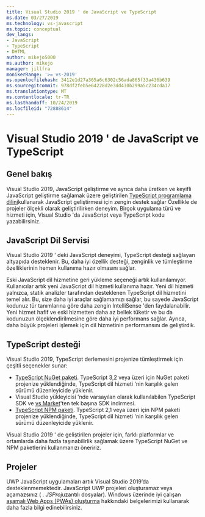 ```yaml
---
title: Visual Studio 2019 ' de JavaScript ve TypeScript
ms.date: 03/27/2019
ms.technology: vs-javascript
ms.topic: conceptual
dev_langs:
- JavaScript
- TypeScript
- DHTML
author: mikejo5000
ms.author: mikejo
manager: jillfra
monikerRange: '>= vs-2019'
ms.openlocfilehash: 3412e1d27a365a6c6302c56ada865f33a436b639
ms.sourcegitcommit: 978df2feb5e64228d2e3dd430b299a5c234cda17
ms.translationtype: MT
ms.contentlocale: tr-TR
ms.lasthandoff: 10/24/2019
ms.locfileid: "72888614"
---
```

# <a name="javascript-and-typescript-in-visual-studio-2019"></a>Visual Studio 2019 ' de JavaScript ve TypeScript

## <a name="overview"></a>Genel bakış

Visual Studio 2019, JavaScript geliştirme ve ayrıca daha üretken ve keyifli JavaScript geliştirme sağlamak üzere geliştirilen [TypeScript programlama dilini](http://www.typescriptlang.org/)kullanarak JavaScript geliştirmesi için zengin destek sağlar Özellikle de projeler ölçekli olarak geliştirilirken deneyim. Birçok uygulama türü ve hizmeti için, Visual Studio 'da JavaScript veya TypeScript kodu yazabilirsiniz.

## <a name="javascript-language-service"></a>JavaScript Dil Servisi

Visual Studio 2019 ' deki JavaScript deneyimi, TypeScript desteği sağlayan altyapıda desteklenir. Bu, daha iyi özellik desteği, zenginlik ve tümleştirme özelliklerinin hemen kullanıma hazır olmasını sağlar.

Eski JavaScript dil hizmetine geri yükleme seçeneği artık kullanılamıyor. Kullanıcılar artık yeni JavaScript dil hizmeti kullanıma hazır. Yeni dil hizmeti yalnızca, statik analizler tarafından desteklenen TypeScript dil hizmetini temel alır. Bu, size daha iyi araçlar sağlamamızı sağlar, bu sayede JavaScript kodunuz tür tanımlarına göre daha zengin IntelliSense 'den faydalanabilir. Yeni hizmet hafif ve eski hizmetten daha az bellek tüketir ve bu da kodunuzun ölçeklendirilmesine göre daha iyi performans sağlar. Ayrıca, daha büyük projeleri işlemek için dil hizmetinin performansını de geliştirdik.

## <a name="typescript-support"></a>TypeScript desteği

Visual Studio 2019, TypeScript derlemesini projenize tümleştirmek için çeşitli seçenekler sunar:

* [TypeScript NuGet paketi](https://www.nuget.org/packages/Microsoft.TypeScript.MSBuild). TypeScript 3,2 veya üzeri için NuGet paketi projenize yüklendiğinde, TypeScript dil hizmeti 'nin karşılık gelen sürümü düzenleyicide yüklenir.
* Visual Studio yükleyicisi 'nde varsayılan olarak kullanılabilen TypeScript SDK ve [vs Market](https://marketplace.visualstudio.com/items?itemName=TypeScriptTeam.typescript-331-vs2017)'ten tek başına SDK indirmesi.
* [TypeScript NPM paketi](https://www.npmjs.com/package/typescript). TypeScript 2,1 veya üzeri için NPM paketi projenize yüklendiğinde, TypeScript dil hizmeti 'nin karşılık gelen sürümü düzenleyicide yüklenir.

Visual Studio 2019 ' de geliştirilen projeler için, farklı platformlar ve ortamlarda daha fazla taşınabilirlik sağlamak üzere TypeScript NuGet ve NPM paketlerini kullanmanızı öneririz.

## <a name="projects"></a>Projeler

UWP JavaScript uygulamaları artık Visual Studio 2019’da desteklenmemektedir. JavaScript UWP projeleri oluşturamaz veya açamazsınız ( *. JSProj*uzantılı dosyalar). Windows üzerinde iyi çalışan [aşamalı Web Apps (PWAs) oluşturma](/microsoft-edge/progressive-web-apps/get-started) hakkındaki belgelerimizi kullanarak daha fazla bilgi edinebilirsiniz.
